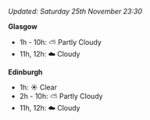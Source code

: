 *Updated: Saturday 25th November 23:30*

**Glasgow**

* 1h - 10h: :partly_sunny: Partly Cloudy
* 11h, 12h: :cloud: Cloudy

**Edinburgh**

* 1h: :sunny: Clear
* 2h - 10h: :partly_sunny: Partly Cloudy
* 11h, 12h: :cloud: Cloudy
